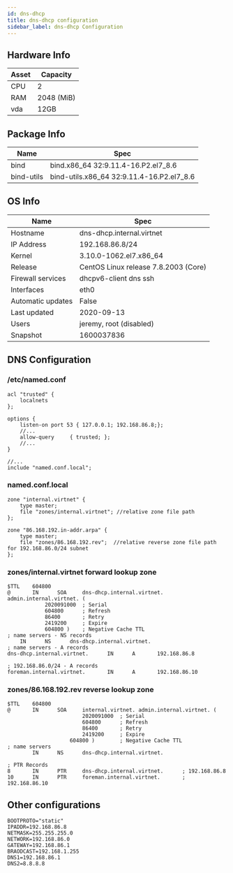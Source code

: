 ```yaml
---
id: dns-dhcp
title: dns-dhcp configuration
sidebar_label: dns-dhcp Configuration
---
```

## Hardware Info
|Asset     |Capacity     |
|----------|-------------|
|CPU	   |2        	 |
|RAM       |2048 (MiB)   |
|vda       |12GB         |

## Package Info
|Name   | Spec   |
|-------|--------|
|bind   |bind.x86_64 32:9.11.4-16.P2.el7_8.6|
|bind-utils|bind-utils.x86_64 32:9.11.4-16.P2.el7_8.6|

## OS Info
|Name|Spec|
|----|----|
|Hostname|dns-dhcp.internal.virtnet|
|IP Address|192.168.86.8/24|
|Kernel|3.10.0-1062.el7.x86_64|
|Release|CentOS Linux release 7.8.2003 (Core)|
|Firewall services|dhcpv6-client dns ssh|
|Interfaces|eth0|
|Automatic updates|False|
|Last updated|2020-09-13|
|Users|jeremy, root (disabled)|
|Snapshot|1600037836|

## DNS Configuration
### /etc/named.conf
```clike title="/etc/named.conf"
acl "trusted" {
    localnets
};
```

```clike title="/etc/named.conf"
options {
    listen-on port 53 { 127.0.0.1; 192.168.86.8;};
    //...
    allow-query     { trusted; };
    //...
}
```

```clike title="/etc/named.conf"
//...
include "named.conf.local";
```
### named.conf.local
```clike title="/var/named/named.conf.local"
zone "internal.virtnet" {
    type master;
    file "zones/internal.virtnet"; //relative zone file path
};

zone "86.168.192.in-addr.arpa" {
    type master;
    file "zones/86.168.192.rev";  //relative reverse zone file path for 192.168.86.0/24 subnet
};
```
### zones/internal.virtnet forward lookup zone
```clike title="/var/named/zones/internal.virtnet"
$TTL    604800
@       IN      SOA     dns-dhcp.internal.virtnet. admin.internal.virtnet. (
            2020091000  ; Serial
            604800      ; Refresh
            86400       ; Retry
            2419200     ; Expire
            604800 )    ; Negative Cache TTL
; name servers - NS records
    IN      NS      dns-dhcp.internal.virtnet.
; name servers - A records
dns-dhcp.internal.virtnet.      IN      A       192.168.86.8

; 192.168.86.0/24 - A records
foreman.internal.virtnet.       IN      A       192.168.86.10
```
### zones/86.168.192.rev reverse lookup zone
```clike title="/var/named/zones/86.168.192.rev"
$TTL    604800
@       IN      SOA     internal.virtnet. admin.internal.virtnet. (
                        2020091000  ; Serial
                        604800      ; Refresh
                        86400       ; Retry
                        2419200     ; Expire
                    604800 )        ; Negative Cache TTL
; name servers
        IN      NS      dns-dhcp.internal.virtnet.

; PTR Records
8       IN      PTR     dns-dhcp.internal.virtnet.      ; 192.168.86.8
10      IN      PTR     foreman.internal.virtnet.       ; 192.168.86.10
```
## Other configurations
```text title="/etc/sysconfig/network-scripts/ifcfg-eth0"
BOOTPROTO="static"
IPADDR=192.168.86.8
NETMASK=255.255.255.0
NETWORK=192.168.86.0
GATEWAY=192.168.86.1
BRAODCAST=192.168.1.255
DNS1=192.168.86.1
DNS2=8.8.8.8
```